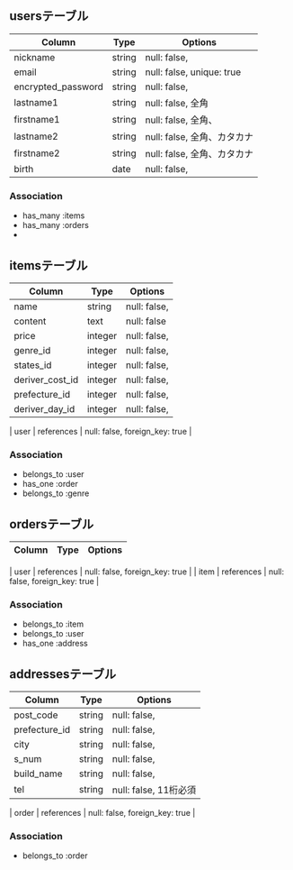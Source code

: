 ## usersテーブル

| Column | Type       | Options                        |
| ------ | ---------- | ------------------------------ |
| nickname            | string     | null: false,      |
| email               | string     | null: false, unique: true      |
| encrypted_password  | string     | null: false,      |
| lastname1           | string     | null: false, 全角      |
| firstname1          | string     | null: false, 全角、        |
| lastname2          | string     | null: false, 全角、カタカナ |
| firstname2          | string     | null: false, 全角、カタカナ |
| birth               | date       | null: false, |


### Association
- has_many :items
- has_many :orders
- 



## itemsテーブル

| Column | Type       | Options                        |
| ------ | ---------- | ------------------------------ |
| name                | string     | null: false,  |
| content             | text       | null: false   |
| price               | integer    | null: false,  |
| genre_id            | integer    | null: false, |
| states_id           | integer    | null: false, |
| deriver_cost_id    | integer    | null: false, |
| prefecture_id      | integer    | null: false, |
| deriver_day_id     | integer    | null: false, |

| user                | references | null: false, foreign_key: true |

### Association
- belongs_to :user
- has_one :order
- belongs_to :genre

## ordersテーブル

| Column | Type       | Options                        |
| ------ | ---------- | ------------------------------ |

| user              | references | null: false, foreign_key: true |
| item              | references | null: false, foreign_key: true |


### Association
- belongs_to :item
- belongs_to :user
- has_one :address

## addressesテーブル
| Column  | Type       | Options                        |
| ------- | ---------- | ------------------------------ |
| post_code  | string       | null: false,              |
| prefecture_id | string       | null: false,              |
| city       | string       | null: false,              |
| s_num      | string       | null: false,              |
| build_name | string       | null: false,              |
| tel        | string       | null: false,  11桁必須     |

| order                | references | null: false, foreign_key: true |


### Association
- belongs_to :order
